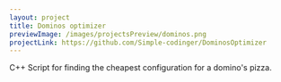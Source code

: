 ```yaml
---
layout: project
title: Dominos optimizer
previewImage: /images/projectsPreview/dominos.png
projectLink: https://github.com/Simple-codinger/DominosOptimizer
---
```


C++ Script for finding the cheapest configuration for a domino's pizza.
